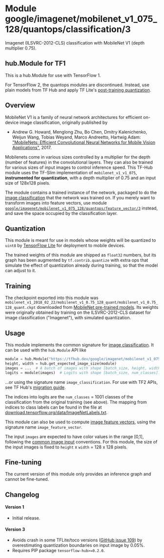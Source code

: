 # Module google/imagenet/mobilenet_v1_075_128/quantops/classification/3
Imagenet (ILSVRC-2012-CLS) classification with MobileNet V1 (depth multiplier 0.75).

<!-- dataset: imagenet-ilsvrc-2012-cls -->
<!-- asset-path: legacy -->
<!-- fine-tunable: false -->
<!-- format: hub -->
<!-- module-type: image-classification -->
<!-- network-architecture: MobileNet V1 -->


## hub.Module for TF1

This is a hub.Module for use with TensorFlow 1.

For TensorFlow 2, the quantops modules are discontinued.
Instead, use plain models from TF Hub and apply TF Lite's
[post-training quantization](https://www.tensorflow.org/lite/performance/post_training_quantization).


## Overview

MobileNet V1 is a family of neural network architectures for efficient
on-device image classification, originally published by

  * Andrew G. Howard, Menglong Zhu, Bo Chen, Dmitry Kalenichenko, Weijun Wang,
    Tobias Weyand, Marco Andreetto, Hartwig Adam:
    ["MobileNets: Efficient Convolutional Neural Networks for
    Mobile Vision Applications"](https://arxiv.org/abs/1704.04861), 2017.

Mobilenets come in various sizes controlled by a multiplier for the
depth (number of features) in the convolutional layers. They can also be
trained for various sizes of input images to control inference speed.
This TF-Hub module uses the TF-Slim implementation of
`mobilenet_v1_v1_075`, **instrumented for quantization**,
with a depth multiplier of 0.75 and an input size of
128x128 pixels.

The module contains a trained instance of the network, packaged to do the
[image classification](https://www.tensorflow.org/hub/common_signatures/images#classification)
that the network was trained on. If you merely want to transform images into
feature vectors, use module
[`google/imagenet/mobilenet_v1_075_128/quantops/feature_vector/3`](https://tfhub.dev/google/imagenet/mobilenet_v1_075_128/quantops/feature_vector/3)
instead, and save the space occupied by the classification layer.


## Quantization

This module is meant for use in models whose weights will be quantized to
`uint8` by [TensorFlow Lite](https://www.tensorflow.org/lite/)
for deployment to mobile devices.

The trained weights of this module are shipped as `float32` numbers,
but its graph has been augmented by `tf.contrib.quantize` with extra ops
that simulate the effect of quantization already during training,
so that the model can adjust to it.

## Training

The checkpoint exported into this module was `mobilenet_v1_2018_02_22/mobilenet_v1_0.75_128_quant/mobilenet_v1_0.75_128_quant.ckpt` downloaded
from
[MobileNet pre-trained models](https://github.com/tensorflow/models/blob/master/research/slim/nets/mobilenet_v1.md).
Its weights were originally obtained by training on the ILSVRC-2012-CLS
dataset for image classification ("Imagenet"), with simulated quantization.

## Usage

This module implements the common signature for
[image classification](https://www.tensorflow.org/hub/common_signatures/images#classification).
It can be used with the `hub.Module` API like

```python
module = hub.Module("https://tfhub.dev/google/imagenet/mobilenet_v1_075_128/quantops/classification/3")
height, width = hub.get_expected_image_size(module)
images = ...  # A batch of images with shape [batch_size, height, width, 3].
logits = module(images)  # Logits with shape [batch_size, num_classes].
```

...or using the signature name `image_classification`.
For use with TF2 APIs, see TF Hub's [migration
guide](https://github.com/tensorflow/hub/blob/master/docs/migration_tf2.md).

The indices into logits
are the `num_classes` = 1001 classes of the classification from
the original training (see above). The mapping from indices to class labels
can be found in the file at [download.tensorflow.org/data/ImageNetLabels.txt](https://storage.googleapis.com/download.tensorflow.org/data/ImageNetLabels.txt).

This module can also be used to compute [image feature
vectors](https://www.tensorflow.org/hub/common_signatures/images#feature-vector),
using the signature name `image_feature_vector`.

The input `images` are expected to have color values in the range [0,1],
following the
[common image input](https://www.tensorflow.org/hub/common_signatures/images#input)
conventions.
For this module, the size of the input images is fixed to
`height` x `width` = 128 x 128 pixels.


## Fine-tuning

The current version of this module only provides an inference graph
and cannot be fine-tuned.


## Changelog

#### Version 1

  * Initial release.

#### Version 3

  * Avoids crash in some TFLite/toco versions
    ([GitHub issue 109](https://github.com/tensorflow/hub/issues/109))
    by overestimating quantization boundaries on input image by 0.05%.
  * Requires PIP package `tensorflow-hub>=0.2.0`.
